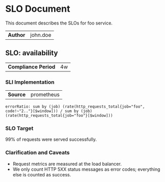 # SLO Document

This document describes the SLOs for foo service.

| | |
| --- | --- |
| **Author** | john.doe |


## SLO: availability

| | |
| --- | --- |
| **Compliance Period** | 4w |

### SLI Implementation

| | |
| --- | --- |
| **Source** | prometheus |

```
errorRatio: sum by (job) (rate(http_requests_total{job="foo", code!~"2.."}[$window])) / sum by (job) (rate(http_requests_total{job="foo"}[$window]))
```

### SLO Target

99% of requests were served successfully.

### Clarification and Caveats

- Request metrics are measured at the load balancer.
- We only count HTTP 5XX status messages as error codes; everything else is counted as success.


